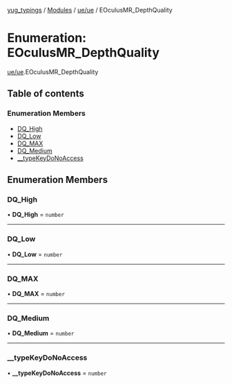 [yug_typings](../README.md) / [Modules](../modules.md) / [ue/ue](../modules/ue_ue.md) / EOculusMR\_DepthQuality

# Enumeration: EOculusMR\_DepthQuality

[ue/ue](../modules/ue_ue.md).EOculusMR_DepthQuality

## Table of contents

### Enumeration Members

- [DQ\_High](ue_ue.EOculusMR_DepthQuality.md#dq_high)
- [DQ\_Low](ue_ue.EOculusMR_DepthQuality.md#dq_low)
- [DQ\_MAX](ue_ue.EOculusMR_DepthQuality.md#dq_max)
- [DQ\_Medium](ue_ue.EOculusMR_DepthQuality.md#dq_medium)
- [\_\_typeKeyDoNoAccess](ue_ue.EOculusMR_DepthQuality.md#__typekeydonoaccess)

## Enumeration Members

### DQ\_High

• **DQ\_High** = `number`

___

### DQ\_Low

• **DQ\_Low** = `number`

___

### DQ\_MAX

• **DQ\_MAX** = `number`

___

### DQ\_Medium

• **DQ\_Medium** = `number`

___

### \_\_typeKeyDoNoAccess

• **\_\_typeKeyDoNoAccess** = `number`
